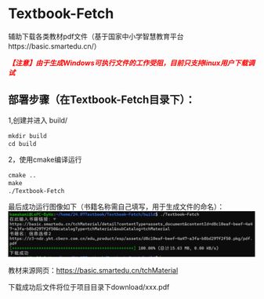 # Textbook-Fetch
辅助下载各类教材pdf文件（基于国家中小学智慧教育平台https://basic.smartedu.cn/）

<font color=red>
<strong><em>【注意】由于生成Windows可执行文件的工作受阻，目前只支持linux用户下载调试</em></strong>
</font>

## 部署步骤（在Textbook-Fetch目录下）：

1,创建并进入 build/

    mkdir build
    cd build
2，使用cmake编译运行

    cmake ..
    make
    ./Textbook-Fetch


最后成功运行图像如下（书籍名称需自己填写，用于生成文件的命名）：
![运行截图](pic/pic1.png "pic1")

教材来源网页：https://basic.smartedu.cn/tchMaterial

下载成功后文件将位于项目目录下download/xxx.pdf